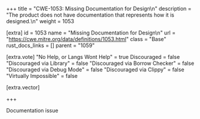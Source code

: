 +++
title = "CWE-1053: Missing Documentation for Design\n"
description = "The product does not have documentation that represents how it is designed.\n"
weight = 1053

[extra]
id = 1053
name = "Missing Documentation for Design\n"
url = "https://cwe.mitre.org/data/definitions/1053.html"
class = "Base"
rust_docs_links = []
parent = "1059"

[extra.vote]
"No Help, or Langs Wont Help" = true
Discouraged = false
"Discouraged via Library" = false
"Discouraged via Borrow Checker" = false
"Discouraged via Debug Mode" = false
"Discouraged via Clippy" = false
"Virtually Impossible" = false

[extra.vector]

+++

Documentation issue